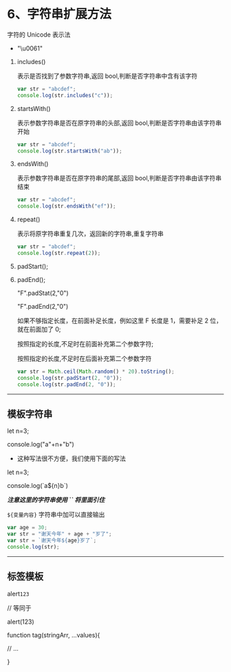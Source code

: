 # 6、字符串扩展方法

字符的 Unicode 表示法

- "\u0061"

1. includes()

   表示是否找到了参数字符串,返回 bool,判断是否字符串中含有该字符

   ```js
   var str = "abcdef";
   console.log(str.includes("c"));
   ```

2. startsWith()

   表示参数字符串是否在原字符串的头部,返回 bool,判断是否字符串由该字符串开始

   ```js
   var str = "abcdef";
   console.log(str.startsWith("ab"));
   ```

3. endsWith()

   表示参数字符串是否在原字符串的尾部,返回 bool,判断是否字符串由该字符串结束

   ```js
   var str = "abcdef";
   console.log(str.endsWith("ef"));
   ```

4. repeat()

   表示将原字符串重复几次，返回新的字符串,重复字符串

   ```js
   var str = "abcdef";
   console.log(str.repeat(2));
   ```

5. padStart();

6. padEnd();

   "F".padStat(2,"0")

   "F".padEnd(2,"0")

   如果不够指定长度，在前面补足长度，例如这里 F 长度是 1，需要补足 2 位，就在前面加了 0;

   按照指定的长度,不足时在前面补充第二个参数字符;

   按照指定的长度,不足时在后面补充第二个参数字符

   ```js
   var str = Math.ceil(Math.random() * 20).toString();
   console.log(str.padStart(2, "0"));
   console.log(str.padEnd(2, "0"));
   ```

---

## 模板字符串

let n=3;

console.log("a"+n+"b")

- 这种写法很不方便，我们使用下面的写法

let n=3;

console.log(\`a${n}b\`)

***注意这里的字符串使用 `` 将里面引住***

`${变量内容}` 字符串中加可以直接输出

```js
var age = 30;
var str = "谢天今年" + age + "岁了";
var str = `谢天今年${age}岁了`;
console.log(str);
```

---

## 标签模板

alert`123`

// 等同于

alert(123)

function tag(stringArr, ...values){

// ...

}
